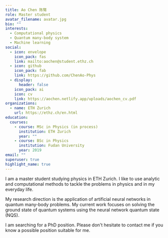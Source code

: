 ```yaml
---
title: Ao Chen 陈骜
role: Master student
avatar_filename: avatar.jpg
bio: ""
interests:
  - Computational physics
  - Quantum many-body system
  - Machine learning
social:
  - icon: envelope
    icon_pack: fas
    link: mailto:aochen@student.ethz.ch
  - icon: github
    icon_pack: fab
    link: https://github.com/ChenAo-Phys
  - display:
      header: false
    icon_pack: ai
    icon: cv
    link: https://aochen.netlify.app/uploads/aochen_cv.pdf
organizations:
  - name: ETH Zurich
    url: https://ethz.ch/en.html
education:
  courses:
    - course: MSc in Physics (in process)
      institution: ETH Zurich
      year: ""
    - course: BSc in Physics
      institution: Fudan University
      year: 2019
email: ""
superuser: true
highlight_name: true
---
```

I am a master student studying physics in ETH Zurich. I like to use analytic and computational methods to tackle the problems in physics and in my everyday life.

My research direction is the application of artificial neural networks in quantum many-body problems. My current work focuses on solving the ground state of quantum systems using the neural network quantum state (NQS).

I am searching for a PhD position. Please don't hesitate to contact me if you know a possible position suitable for me.